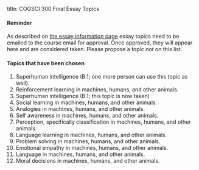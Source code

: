 title: COGSCI 300 Final Essay Topics

#### Reminder

As described on [the essay information page](cogsci-300-essay-information.html) essay topics need to be emailed to the course email for approval. Once approved, they will appear here and are considered taken.  Please propose a topic *not* on this list.

#### Topics that have been chosen

1. Superhuman intelligence (B.1; one more person can use this topic as well).
2. Reinforcement learning in machines, humans, and other animals.
3. Superhuman intelligence (B.1; this topic is now taken)
4. Social learning in machines, humans, and other animals.
5. Analogies in machines, humans, and other animals.
6. Self awareness in machines, humans, and other animals.
7. Perception, specifically classification in machines, humans, and other animals.
8. Language learning in machines, humans, and other animals.
9. Problem solving in machines, humans, and other animals.
10. Emotional empathy in machines, humans, and other animals.
11. Language in machines, humans, and other animals.
12. Moral decisions in machines, humans, and other animals.
